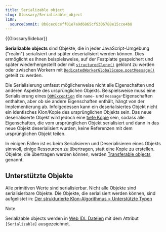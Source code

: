 ```yaml
---
title: Serializable object
slug: Glossary/Serializable_object
l10n:
  sourceCommit: 8b6cec0ceff01e7a9d6865cf5306788e15cce4b8
---
```


{{GlossarySidebar}}

**Serializable objects** sind Objekte, die in jeder JavaScript-Umgebung ("realm") serialisiert und später deserialisiert werden können.
Dies ermöglicht es ihnen beispielsweise, auf der Festplatte gespeichert und später wiederhergestellt oder mit [`structuredClone()`](/de/docs/Web/API/Window/structuredClone) geklont zu werden oder zwischen Workern mit [`DedicatedWorkerGlobalScope.postMessage()`](/de/docs/Web/API/DedicatedWorkerGlobalScope/postMessage) geteilt zu werden.

Die Serialisierung umfasst möglicherweise nicht alle Eigenschaften und anderen Aspekte des ursprünglichen Objekts.
Beispielsweise muss eine Serialisierung eines [`DOMException`](/de/docs/Web/API/DOMException) die `name`- und `message`-Eigenschaften enthalten, aber ob sie andere Eigenschaften enthält, hängt von der Implementierung ab.
Infolgedessen kann ein deserialisiertes Objekt nicht ein identisches Klon/Kopie des ursprünglichen Objekts sein.
Das neue deserialisierte Objekt wird jedoch eine [tiefe Kopie](/de/docs/Glossary/deep_copy) sein, sodass alle Eigenschaften, die vom ursprünglichen Objekt serialisiert und dann in das neue Objekt deserialisiert wurden, keine Referenzen mit dem ursprünglichen Objekt teilen.

In einigen Fällen ist es beim Serialisieren und Deserialisieren eines Objekts sinnvoll, einige Ressourcen zu übertragen, statt eine Kopie zu erstellen.
Objekte, die übertragen werden können, werden [Transferable objects](/de/docs/Web/API/Web_Workers_API/Transferable_objects) genannt.

## Unterstützte Objekte

Alle primitiven Werte sind serialisierbar.
Nicht alle Objekte sind serialisierbare Objekte.
Die Objekte, die serialisiert werden können, sind aufgelistet in: [Der strukturierte Klon-Algorithmus > Unterstützte Typen](/de/docs/Web/API/Web_Workers_API/Structured_clone_algorithm#supported_types)

> [!NOTE]
> Serializable objects werden in [Web IDL Dateien](https://github.com/w3c/webref/tree/main/ed/idl) mit dem Attribut `[Serializable]` ausgezeichnet.
